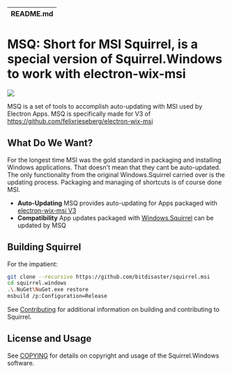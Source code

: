| README.md |
|:---|


# MSQ: Short for MSI Squirrel, is a special version of Squirrel.Windows to work with electron-wix-msi

![](docs/artwork/Squirrel-Logo.png)


MSQ is a set of tools to accomplish auto-updating with MSI used by Electron Apps. MSQ is specifically made for V3 of https://github.com/felixrieseberg/electron-wix-msi 


## What Do We Want?

For the longest time MSI was the gold standard in packaging and installing Windows applications.  That doesn't mean that they cant be auto-updated. The only functionality from the original Windows.Squirrel carried over is the updating process. Packaging and managing of shortcuts is of course done MSI.

* **Auto-Updating** MSQ provides auto-updating for Apps packaged  with [electron-wix-msi V3](https://github.com/felixrieseberg/electron-wix-msi)
* **Compatibility** App updates packaged with [Windows.Squirrel](https://github.com/Squirrel/Squirrel.Windows) can be updated by MSQ

## Building Squirrel
For the impatient:

```sh
git clone --recursive https://github.com/bitdisaster/squirrel.msi
cd squirrel.windows
.\.NuGet\NuGet.exe restore
msbuild /p:Configuration=Release
```
See [Contributing](docs/contributing/contributing.md) for additional information on building and contributing to Squirrel.


## License and Usage

See [COPYING](COPYING) for details on copyright and usage of the Squirrel.Windows software.









